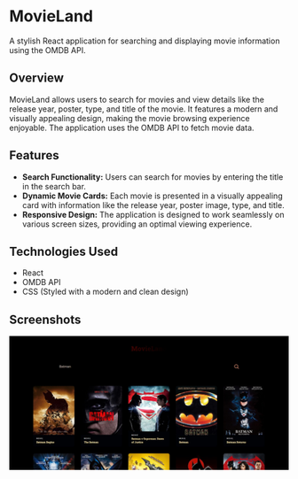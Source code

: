 # MovieLand

A stylish React application for searching and displaying movie information using the OMDB API.

## Overview

MovieLand allows users to search for movies and view details like the release year, poster, type, and title of the movie. It features a modern and visually appealing design, making the movie browsing experience enjoyable. The application uses the OMDB API to fetch movie data.

## Features

- **Search Functionality:** Users can search for movies by entering the title in the search bar.
- **Dynamic Movie Cards:** Each movie is presented in a visually appealing card with information like the release year, poster image, type, and title.
- **Responsive Design:** The application is designed to work seamlessly on various screen sizes, providing an optimal viewing experience.

## Technologies Used

- React
- OMDB API
- CSS (Styled with a modern and clean design)

## Screenshots

![MovieLand Screenshot 1](/Screenshots/SC_MovieLand.jpg)
